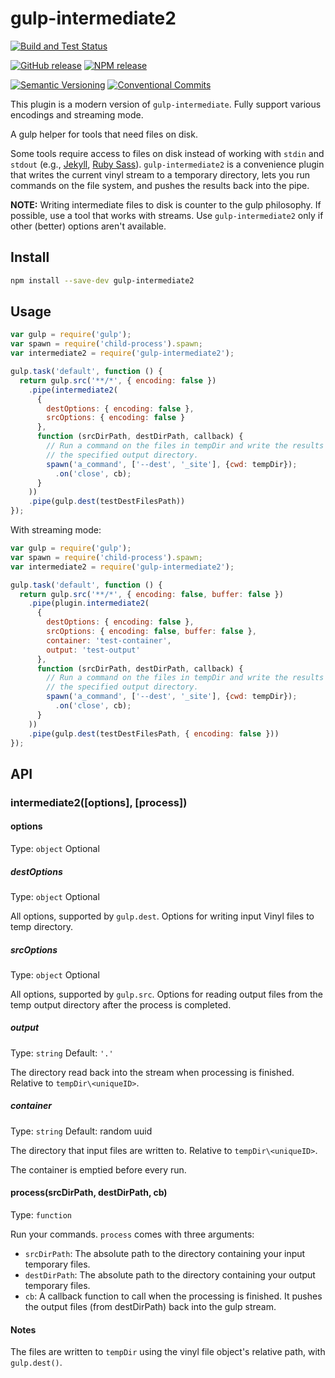 # gulp-intermediate2

[![Build and Test Status](https://github.com/IT-Service-NPM/gulp-intermediate2/actions/workflows/tests.yml/badge.svg?branch=main)](https://github.com/IT-Service-NPM/gulp-intermediate2/actions/workflows/tests.yml)

[![GitHub release](https://img.shields.io/github/v/release/IT-Service/gulp-intermediate2.svg?sort=semver&logo=github)](https://github.com/IT-Service/gulp-intermediate2/releases)
[![NPM release](https://img.shields.io/npm/v/gulp-intermediate2.svg?logo=npm)](https://www.npmjs.com/package/gulp-intermediate2)

[![Semantic Versioning](https://img.shields.io/static/v1?label=Semantic%20Versioning&message=v2.0.0&color=green&logo=semver)](https://semver.org/lang/ru/spec/v2.0.0.html)
[![Conventional Commits](https://img.shields.io/badge/Conventional%20Commits-v1.0.0-yellow.svg?logo=git)](https://conventionalcommits.org)

This plugin is a modern version of `gulp-intermediate`.
Fully support various encodings and streaming mode.

A gulp helper for tools that need files on disk.

Some tools require access to files on disk instead of working with `stdin` and `stdout`
(e.g., [Jekyll](http://jekyllrb.com/), [Ruby Sass](http://sass-lang.com/)).
`gulp-intermediate2` is a convenience plugin
that writes the current vinyl stream to a temporary directory,
lets you run commands on the file system, and pushes the results back into the pipe.

**NOTE:** Writing intermediate files to disk is counter to the gulp philosophy.
If possible, use a tool that works with streams.
Use `gulp-intermediate2` only if other (better) options aren't available.

## Install

```sh
npm install --save-dev gulp-intermediate2
```

## Usage

```js
var gulp = require('gulp');
var spawn = require('child-process').spawn;
var intermediate2 = require('gulp-intermediate2');

gulp.task('default', function () {
  return gulp.src('**/*', { encoding: false })
    .pipe(intermediate2(
      {
        destOptions: { encoding: false },
        srcOptions: { encoding: false }
      },
      function (srcDirPath, destDirPath, callback) {
        // Run a command on the files in tempDir and write the results to
        // the specified output directory.
        spawn('a_command', ['--dest', '_site'], {cwd: tempDir});
          .on('close', cb);
      }
    ))
    .pipe(gulp.dest(testDestFilesPath))
});
```

With streaming mode:

```js
var gulp = require('gulp');
var spawn = require('child-process').spawn;
var intermediate2 = require('gulp-intermediate2');

gulp.task('default', function () {
  return gulp.src('**/*', { encoding: false, buffer: false })
    .pipe(plugin.intermediate2(
      {
        destOptions: { encoding: false },
        srcOptions: { encoding: false, buffer: false },
        container: 'test-container',
        output: 'test-output'
      },
      function (srcDirPath, destDirPath, callback) {
        // Run a command on the files in tempDir and write the results to
        // the specified output directory.
        spawn('a_command', ['--dest', '_site'], {cwd: tempDir});
          .on('close', cb);
      }
    ))
    .pipe(gulp.dest(testDestFilesPath, { encoding: false }))
});
```

## API

### intermediate2([options], [process])

#### options

Type: `object`
Optional

##### destOptions

Type: `object`
Optional

All options, supported by `gulp.dest`.
Options for writing input Vinyl files to temp directory.

##### srcOptions

Type: `object`
Optional

All options, supported by `gulp.src`.
Options for reading output files from the temp output directory
after the process is completed.

##### output

Type: `string`
Default: `'.'`

The directory read back into the stream when processing is finished.
Relative to `tempDir\<uniqueID>`.

##### container

Type: `string`
Default: random uuid

The directory that input files are written to.
Relative to `tempDir\<uniqueID>`.

The container is emptied before every run.

#### process(srcDirPath, destDirPath, cb)

Type: `function`

Run your commands.
`process` comes with three arguments:

- `srcDirPath`: The absolute path to the directory
  containing your input temporary files.
- `destDirPath`: The absolute path to the directory
  containing your output temporary files.
- `cb`: A callback function to call when the processing is finished.
  It pushes the output files (from destDirPath) back into the gulp stream.

#### Notes

The files are written to `tempDir` using the vinyl file object's relative path,
with `gulp.dest()`.
